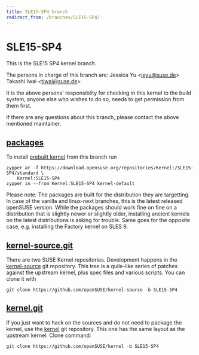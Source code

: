 ```yaml
---
title: SLE15-SP4 branch
redirect_from: /branches/SLE15-SP4/
---
```

# SLE15-SP4
This is the SLE15 SP4 kernel branch.

The persons in charge of this branch are:
Jessica Yu <[jeyu@suse.de](mailto:jeyu@suse.de?subject=SLE15-SP4%20branch)>
Takashi Iwai <[tiwai@suse.de](mailto:tiwai@suse.de?subject=SLE15-SP4%20branch)>

It is the above persons' responsiblity for checking in this kernel to
the build system, anyone else who wishes to do so, needs to get
permission from them first.

If there are any questions about this branch, please contact the above
mentioned maintainer.


## [packages](https://download.opensuse.org/repositories/Kernel:/SLE15-SP4)
To install
[prebuilt kernel](https://download.opensuse.org/repositories/Kernel:/SLE15-SP4)
from this branch run

```
zypper ar -f https://download.opensuse.org/repositories/Kernel:/SLE15-SP4/standard \
    Kernel:SLE15-SP4
zypper in --from Kernel:SLE15-SP4 kernel-default
```

Please note: The packages are built for the distribution they are
targetting. In case of the vanilla and linux-next branches, this is the
latest released openSUSE version. While the packages should work fine on
fine on a distribution that is slightly newer or slightly older,
installing ancient kernels on the latest distributions is asking for
trouble. Same goes for the opposite case, e.g. installing the Factory
kernel on SLES 9.

## [kernel-source.git](https://github.com/openSUSE/kernel-source/tree/SLE15-SP4)
There are two SUSE Kernel repositories. Development happens in the
[kernel-source](https://github.com/openSUSE/kernel-source/tree/SLE15-SP4)
git repository. This tree is a quile-like series of patches against the
upstream kernel, plus spec files and various scripts. You can clone it
with

```
git clone https://github.com/openSUSE/kernel-source -b SLE15-SP4
```

## [kernel.git](https://github.com/openSUSE/kernel/tree/SLE15-SP4)
If you just want to hack on the sources and do not need to package the
kernel, use the [kernel](https://github.com/openSUSE/kernel/tree/SLE15-SP4)
git repository. This one has the same layout as the upstream kernel. Clone
command:

```
git clone https://github.com/openSUSE/kernel -b SLE15-SP4
```


